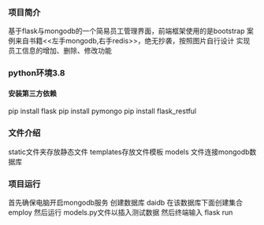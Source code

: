 
### 项目简介
基于flask与mongodb的一个简易员工管理界面，前端框架使用的是bootstrap
案例来自书籍<<左手mongodb,右手redis>>，绝无抄袭，按照图片自行设计
实现员工信息的增加、删除、修改功能

### python环境3.8
#### 安装第三方依赖
pip install flask
pip install pymongo
pip install flask_restful

### 文件介绍
static文件夹存放静态文件
templates存放文件模板
models 文件连接mongodb数据库

### 项目运行
首先确保电脑开启mongodb服务
创建数据库 daidb
在该数据库下面创建集合 employ
然后运行 models.py文件以插入测试数据
然后终端输入 flask run

